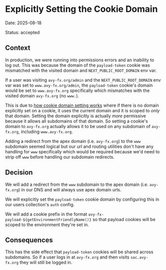 # Explicitly Setting the Cookie Domain

Date: 2025-08-18

Status: accepted

## Context

In production, we were running into permissions errors and an inability to log out. This was because the domain of the `payload-token` cookie was mismatched with the visited domain and `NEXT_PUBLIC_ROOT_DOMAIN` env var.

If a user was visiting `avy-fx.org/admin` and the `NEXT_PUBLIC_ROOT_DOMAIN` env var was set to `www.avy-fx.org/admin`, the `payload-token` cookie's domain would be set to `www.avy-fx.org` specifically which mismatches with the visited domain `avy-fx.org` (no `www.`).

This is due to [how cookie domain setting works](https://developer.mozilla.org/en-US/docs/Web/HTTP/Guides/Cookies#define_where_cookies_are_sent) where if there is no domain explicitly set on a cookie, it uses the current domain and it is scoped to _only_ that domain. Setting the domain explicitly is actually _more_ permissive because it allows all subdomains of that domain. So setting a cookie's domain to `avy-fx.org` actually allows it to be used on any subdomain of `avy-fx.org`, including `www.avy-fx.org`.

Adding a redirect from the apex domain (i.e. `avy-fx.org`) to the `www` subdomain seemed logical but our url and routing utilities don't have any handling for `www` specifically which would be required because we'd need to strip off `www` before handling our subdomain redirects.

## Decision

We will add a redirect from the `www` subdomain to the apex domain (i.e. `avy-fx.org`) in our DNS and will always use apex domain urls.

We will explicitly set the `payload-token` cookie domain by configuring this in our users collection's `auth` config.

We will add a cookie prefix in the format `avy-fx-payload-${getEnvironmentFriendlyName()}` so that payload cookies will be scoped to the environment they're set in.

## Consequences

This has the side effect that `payload-token` cookies will be shared across subdomains. So if a user logs in at `avy-fx.org` and then visits `sac.avy-fx.org` they will still be logged in.
